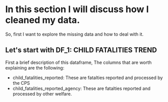 # In this section I will discuss how I cleaned my data.
So, first I want to explore the missing data and how to deal with it.

## Let's start with DF_1: CHILD FATALITIES TREND
First a brief description of this dataframe,
The columns that are worth explaining are the following:
- child_fatalities_reported: These are fatalties reported and processed by the CPS
- child_fatalities_reported_agency: These are fatalties reported and processed by other welfare.
